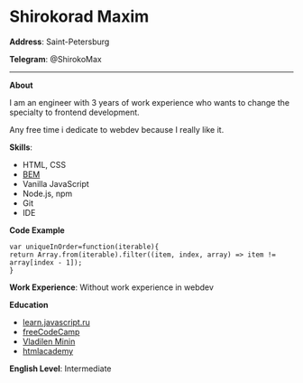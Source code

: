 # Shirokorad Maxim

**Address**: Saint-Petersburg

**Telegram**: @ShirokoMax

---



**About**

I am an engineer with 3 years of work experience who wants to change the specialty to frontend development.

Any free time i dedicate to webdev because I really like it.

**Skills**:

- HTML, CSS
- [BEM](https://en.bem.info/)
- Vanilla JavaScript
- Node.js, npm
- Git
- IDE


**Code Example**

    var uniqueInOrder=function(iterable){
    return Array.from(iterable).filter((item, index, array) => item != array[index - 1]);
    }


**Work Experience**: Without work experience in webdev


**Education**

- [learn.javascript.ru](https://learn.javascript.ru/)
- [freeCodeCamp](https://www.freecodecamp.org/)
- [Vladilen Minin](https://www.youtube.com/channel/UCg8ss4xW9jASrqWGP30jXiw)
- [htmlacademy](https://htmlacademy.ru/)

**English Level**: Intermediate